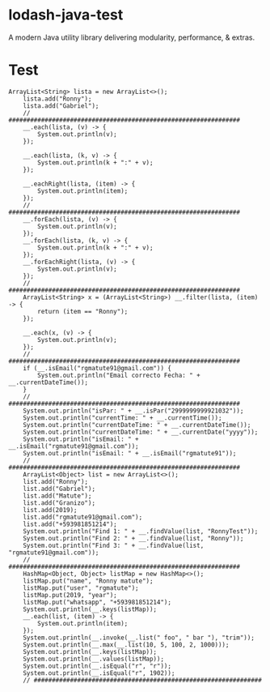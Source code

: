 # lodash-java-test
A modern Java utility library delivering modularity, performance, &amp; extras.

# Test

    ArrayList<String> lista = new ArrayList<>();
        lista.add("Ronny");
        lista.add("Gabriel");
        // ################################################################
        __.each(lista, (v) -> {
            System.out.println(v);
        });

        __.each(lista, (k, v) -> {
            System.out.println(k + ":" + v);
        });

        __.eachRight(lista, (item) -> {
            System.out.println(item);
        });
        // ################################################################
        __.forEach(lista, (v) -> {
            System.out.println(v);
        });
        __.forEach(lista, (k, v) -> {
            System.out.println(k + ":" + v);
        });
        __.forEachRight(lista, (v) -> {
            System.out.println(v);
        });
        // ################################################################
        ArrayList<String> x = (ArrayList<String>) __.filter(lista, (item) -> {
            return (item == "Ronny");
        });

        __.each(x, (v) -> {
            System.out.println(v);
        });
        // ################################################################
        if (__.isEmail("rgmatute91@gmail.com")) {
            System.out.println("Email correcto Fecha: " + __.currentDateTime());
        }
        // ################################################################
        System.out.println("isPar: " + __.isPar("2999999999921032"));
        System.out.println("currentTime: " + __.currentTime());
        System.out.println("currentDateTime: " + __.currentDateTime());
        System.out.println("currentDateTime: " + __.currentDate("yyyy"));
        System.out.println("isEmail: " + __.isEmail("rgmatute91@gmail.com"));
        System.out.println("isEmail: " + __.isEmail("rgmatute91"));
        // ################################################################
        ArrayList<Object> list = new ArrayList<>();
        list.add("Ronny");
        list.add("Gabriel");
        list.add("Matute");
        list.add("Granizo");
        list.add(2019);
        list.add("rgmatute91@gmail.com");
        list.add("+593981851214");
        System.out.println("Find 1: " + __.findValue(list, "RonnyTest"));
        System.out.println("Find 2: " + __.findValue(list, "Ronny"));
        System.out.println("Find 3: " + __.findValue(list, "rgmatute91@gmail.com"));
        // ################################################################
        HashMap<Object, Object> listMap = new HashMap<>();
        listMap.put("name", "Ronny matute");
        listMap.put("user", "rgmatute");
        listMap.put(2019, "year");
        listMap.put("whatsapp", "+593981851214");
        System.out.println(__.keys(listMap));
        __.each(list, (item) -> {
            System.out.println(item);
        });
        System.out.println(__.invoke(__.list(" foo", " bar "), "trim"));
        System.out.println(__.max(__.list(10, 5, 100, 2, 1000)));
        System.out.println(__.keys(listMap));
        System.out.println(__.values(listMap));
        System.out.println(__.isEqual("r", "r"));
        System.out.println(__.isEqual("r", 1902));
        // ###############################################################
